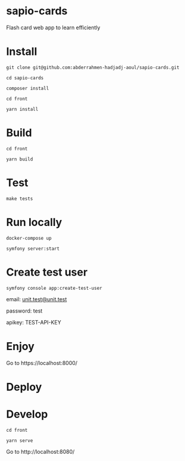 # sapio-cards

Flash card web app to learn efficiently

# Install

`git clone git@github.com:abderrahmen-hadjadj-aoul/sapio-cards.git`

`cd sapio-cards`

`composer install`

`cd front`

`yarn install`

# Build

`cd front`

`yarn build`

# Test

`make tests`

# Run locally

`docker-compose up`

`symfony server:start`

# Create test user

`symfony console app:create-test-user`

email: unit.test@unit.test

password: test

apikey: TEST-API-KEY

# Enjoy

Go to
https://localhost:8000/

# Deploy

# Develop

`cd front`

`yarn serve`

Go to
http://localhost:8080/

